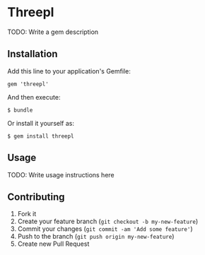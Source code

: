 # Threepl

TODO: Write a gem description

## Installation

Add this line to your application's Gemfile:

    gem 'threepl'

And then execute:

    $ bundle

Or install it yourself as:

    $ gem install threepl

## Usage

TODO: Write usage instructions here

## Contributing

1. Fork it
2. Create your feature branch (`git checkout -b my-new-feature`)
3. Commit your changes (`git commit -am 'Add some feature'`)
4. Push to the branch (`git push origin my-new-feature`)
5. Create new Pull Request
